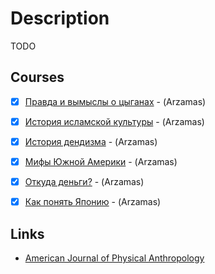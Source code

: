 # Description

TODO


## Courses

- [x] [Правда и вымыслы о цыганах](https://arzamas.academy/courses/4/1) - (Arzamas)
- [x] [История исламской культуры](https://arzamas.academy/courses/58) - (Arzamas)
- [x] [История дендизма](https://arzamas.academy/courses/11) - (Arzamas)
- [x] [Мифы Южной Америки](https://arzamas.academy/courses/9) - (Arzamas)
- [x] [Откуда деньги?](https://arzamas.academy/radio/announcements/otkuda_dengi) - (Arzamas)
- [x] [Как понять Японию](https://arzamas.academy/courses/21) - (Arzamas)


## Links

- [American Journal of Physical Anthropology](https://onlinelibrary.wiley.com/journal/26927691)
